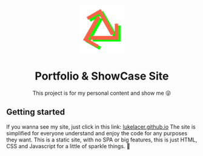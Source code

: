 <h1 align="center">
<br>
  <img src="./image/logotipo.svg" alt="lukelacer.github.io" width="120">
<br>
<br>
Portfolio & ShowCase Site
</h1>

<p align="center">This project is for my personal content and show me 😜 </p>

## Getting started

If you wanna see my site, just click in this link: <a href="lukelacer.github.io">lukelacer.github.io</a>
The site is simplified for everyone understand and enjoy the code for any purposes they want. This is a static site, with no SPA or big features, this is just HTML, CSS and Javascript for a little of sparkle things. 🎇